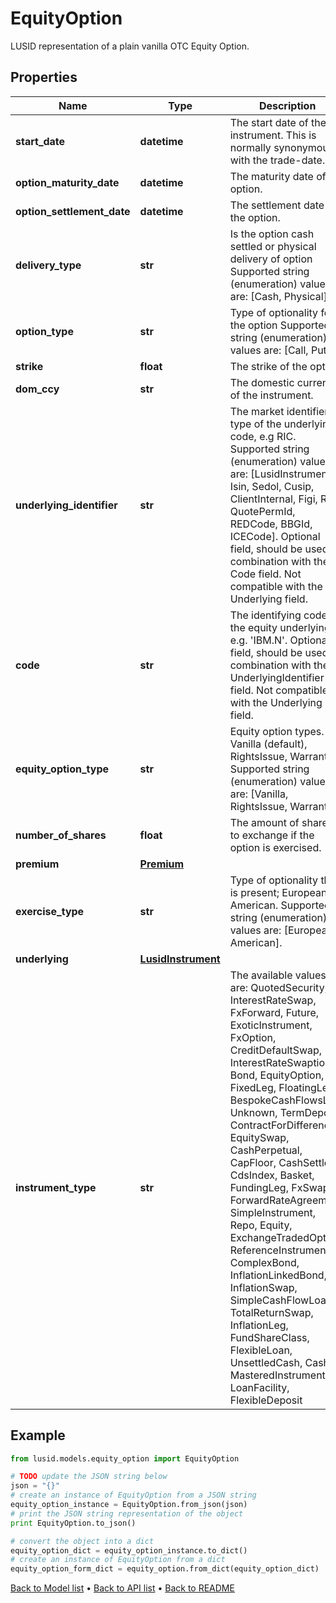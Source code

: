 # EquityOption

LUSID representation of a plain vanilla OTC Equity Option.

## Properties
Name | Type | Description | Notes
------------ | ------------- | ------------- | -------------
**start_date** | **datetime** | The start date of the instrument. This is normally synonymous with the trade-date. | 
**option_maturity_date** | **datetime** | The maturity date of the option. | 
**option_settlement_date** | **datetime** | The settlement date of the option. | [optional] 
**delivery_type** | **str** | Is the option cash settled or physical delivery of option    Supported string (enumeration) values are: [Cash, Physical]. | 
**option_type** | **str** | Type of optionality for the option    Supported string (enumeration) values are: [Call, Put]. | 
**strike** | **float** | The strike of the option. | 
**dom_ccy** | **str** | The domestic currency of the instrument. | 
**underlying_identifier** | **str** | The market identifier type of the underlying code, e.g RIC.    Supported string (enumeration) values are: [LusidInstrumentId, Isin, Sedol, Cusip, ClientInternal, Figi, RIC, QuotePermId, REDCode, BBGId, ICECode].  Optional field, should be used in combination with the Code field.  Not compatible with the Underlying field. | [optional] 
**code** | **str** | The identifying code for the equity underlying, e.g. &#39;IBM.N&#39;.  Optional field, should be used in combination with the UnderlyingIdentifier field.  Not compatible with the Underlying field. | [optional] 
**equity_option_type** | **str** | Equity option types. E.g. Vanilla (default), RightsIssue, Warrant.    Supported string (enumeration) values are: [Vanilla, RightsIssue, Warrant]. | [optional] 
**number_of_shares** | **float** | The amount of shares to exchange if the option is exercised. | [optional] 
**premium** | [**Premium**](Premium.md) |  | [optional] 
**exercise_type** | **str** | Type of optionality that is present; European, American.    Supported string (enumeration) values are: [European, American]. | [optional] 
**underlying** | [**LusidInstrument**](LusidInstrument.md) |  | [optional] 
**instrument_type** | **str** | The available values are: QuotedSecurity, InterestRateSwap, FxForward, Future, ExoticInstrument, FxOption, CreditDefaultSwap, InterestRateSwaption, Bond, EquityOption, FixedLeg, FloatingLeg, BespokeCashFlowsLeg, Unknown, TermDeposit, ContractForDifference, EquitySwap, CashPerpetual, CapFloor, CashSettled, CdsIndex, Basket, FundingLeg, FxSwap, ForwardRateAgreement, SimpleInstrument, Repo, Equity, ExchangeTradedOption, ReferenceInstrument, ComplexBond, InflationLinkedBond, InflationSwap, SimpleCashFlowLoan, TotalReturnSwap, InflationLeg, FundShareClass, FlexibleLoan, UnsettledCash, Cash, MasteredInstrument, LoanFacility, FlexibleDeposit | 

## Example

```python
from lusid.models.equity_option import EquityOption

# TODO update the JSON string below
json = "{}"
# create an instance of EquityOption from a JSON string
equity_option_instance = EquityOption.from_json(json)
# print the JSON string representation of the object
print EquityOption.to_json()

# convert the object into a dict
equity_option_dict = equity_option_instance.to_dict()
# create an instance of EquityOption from a dict
equity_option_form_dict = equity_option.from_dict(equity_option_dict)
```
[Back to Model list](../README.md#documentation-for-models) &#8226; [Back to API list](../README.md#documentation-for-api-endpoints) &#8226; [Back to README](../README.md)


